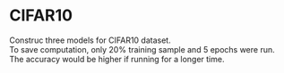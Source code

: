 # CIFAR10
Construc three models for CIFAR10 dataset.   
To save computation, only 20% training sample and 5 epochs were run.   
The accuracy would be higher if running for a longer time.   
